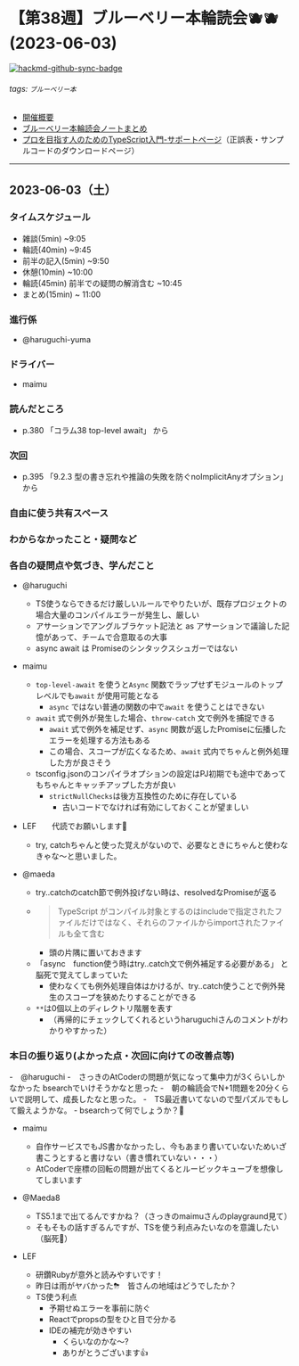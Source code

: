 # 【第38週】ブルーベリー本輪読会🫐🫐<br />(2023-06-03)

[![hackmd-github-sync-badge](https://hackmd.io/NtuaaX5lTsKAB7yWCPjS1w/badge)](https://hackmd.io/NtuaaX5lTsKAB7yWCPjS1w)

###### tags: `ブルーベリー本`

- [開催概要](https://hackmd.io/1kCgi6_tSGukG0KZrqDLvA)
- [ブルーベリー本輪読会ノートまとめ](https://hackmd.io/Ih6bdReuR3eQpYkGaCx8pg)
- [プロを目指す人のためのTypeScript入門-サポートページ](https://gihyo.jp/book/2022/978-4-297-12747-3/support)（正誤表・サンプルコードのダウンロードページ）

---
## 2023-06-03（土）

### タイムスケジュール
- 雑談(5min) ~9:05
- 輪読(40min) ~9:45
- 前半の記入(5min) ~9:50
- 休憩(10min) ~10:00
- 輪読(45min) 前半での疑問の解消含む ~10:45
- まとめ(15min) ~ 11:00

### 進行係

- @haruguchi-yuma

### ドライバー

- maimu

### 読んだところ

- p.380 「コラム38 top-level await」 から

### 次回

- p.395 「9.2.3 型の書き忘れや推論の失敗を防ぐnoImplicitAnyオプション」 から

### 自由に使う共有スペース

### わからなかったこと・疑問など

### 各自の疑問点や気づき、学んだこと

- @haruguchi
    - TS使うならできるだけ厳しいルールでやりたいが、既存プロジェクトの場合大量のコンパイルエラーが発生し、厳しい
    - アサーションでアングルブラケット記法と as アサーションで議論した記憶があって、チームで合意取るの大事
    - async await は Promiseのシンタックスシュガーではない

- maimu
    - `top-level-await` を使うと`Async` 関数でラップせずモジュールのトップレベルでも`await` が使用可能となる
        - `async` ではない普通の関数の中で`await` を使うことはできない
    - `await` 式で例外が発生した場合、`throw-catch` 文で例外を捕捉できる
        - `await` 式で例外を補足せず、`async` 関数が返したPromiseに伝播したエラーを処理する方法もある
        - この場合、スコープが広くなるため、`await` 式内でちゃんと例外処理した方が良さそう
    - tsconfig.jsonのコンパイラオプションの設定はPJ初期でも途中であってもちゃんとキャッチアップした方が良い
        - `strictNullChecks`は後方互換性のために存在している
            - 古いコードでなければ有効にしておくことが望ましい

- LEF　　代読でお願いします🙏
    - try, catchちゃんと使った覚えがないので、必要なときにちゃんと使わなきゃな～と思いました。

- @maeda
  - try..catchのcatch節で例外投げない時は、resolvedなPromiseが返る
  - >TypeScript がコンパイル対象とするのはincludeで指定されたファイルだけではなく、それらのファイルからimportされたファイルも全て含む
      - 頭の片隅に置いておきます
  - 「async　function使う時はtry..catch文で例外補足する必要がある」 と脳死で覚えてしまっていた
      - 使わなくても例外処理自体はかけるが、try..catch使うことで例外発生のスコープを狭めたりすることができる
  - `**`は0個以上のディレクトリ階層を表す
      - （再帰的にチェックしてくれるというharuguchiさんのコメントがわかりやすかった）


### 本日の振り返り(よかった点・次回に向けての改善点等)

-　@haruguchi
    -　さっきのAtCoderの問題が気になって集中力が3くらいしかなかった bsearchでいけそうかなと思った
    -　朝の輪読会でN+1問題を20分くらいで説明して、成長したなと思った。
    -　TS最近書いてないので型パズルでもして鍛えようかな。
        - bsearchって何でしょうか？👀

- maimu
    - 自作サービスでもJS書かなかったし、今もあまり書いていないためいざ書こうとすると書けない（書き慣れていない・・・）
    - AtCoderで座標の回転の問題が出てくるとルービックキューブを想像してしまいます

- @Maeda8
    - TS5.1まで出てるんですかね？（さっきのmaimuさんのplaygraund見て）
    - そもそもの話すぎるんですが、TSを使う利点みたいなのを意識したい（脳死🙅）

- LEF
    - 研鑽Rubyが意外と読みやすいです！
    - 昨日は雨がヤバかった⛈　皆さんの地域はどうでしたか？
    - TS使う利点
        - 予期せぬエラーを事前に防ぐ
        - Reactでpropsの型をひと目で分かる
        - IDEの補完が効きやすい
            - くらいなのかな～?
            - ありがとうございます:+1: